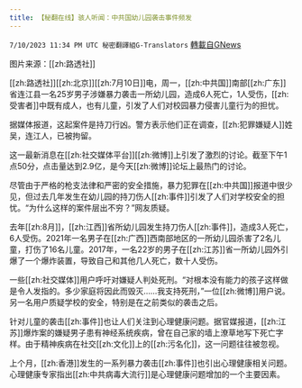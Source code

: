 ```yaml
---
title: 【秘翻在线】骇人听闻：中共国幼儿园袭击事件频发
---
```

`7/10/2023 11:34 PM UTC 秘密翻譯組G-Translators` [轉載自GNews](https://gnews.org/articles/1450119)

图片来源：[[zh:路透社]]

[[zh:路透社]][[zh:北京]][[zh:7月10日]]电，周一，[[zh:中共国]]南部[[zh:广东]]省连江县一名25岁男子涉嫌暴力袭击一所幼儿园，造成6人死亡，1人受伤，[[zh:受害者]]中既有成人，也有儿童，引发了人们对校园暴力侵害儿童行为的担忧。

据媒体报道，这起案件是持刀行凶。警方表示他们正在调查，[[zh:犯罪嫌疑人]]姓吴，连江人，已被拘留。

这一最新消息在[[zh:社交媒体平台]][[zh:微博]]上引发了激烈的讨论。截至下午1点50分，点击量达到2.9亿，是今天[[zh:微博]]论坛上最热门的讨论。

尽管由于严格的枪支法律和严密的安全措施，暴力犯罪在[[zh:中共国]]报道中很少见，但过去几年发生在幼儿园的持刀伤人[[zh:事件]]引发了人们对学校安全的担忧。“为什么这样的案件层出不穷？”网友质疑。

去年[[zh:8月]]，[[zh:江西]]省所幼儿园发生持刀伤人[[zh:事件]]，造成3人死亡，6人受伤。2021年一名男子在[[zh:广西]]西南部地区的一所幼儿园杀害了2名儿童，打伤了16名儿童。2017年，一名22岁的男子在[[zh:江苏]]省一所幼儿园外引爆了一个爆炸装置，导致自己和其他几人死亡，数十人受伤。

一些[[zh:社交媒体]]用户呼吁对嫌疑人判处死刑。“对根本没有能力的孩子这样做是令人发指的。多少家庭将因此而毁灭……我支持死刑，”一位[[zh:微博]]用户说。另一名用户质疑学校的安全，特别是在之前类似的袭击之后。

针对儿童的袭击[[zh:事件]]也让人们关注到心理健康问题。据官媒报道，[[zh:江苏]]爆炸案的嫌疑男子患有神经系统疾病，曾在自己家的墙上潦草地写下死亡字样。由于精神疾病在社交[[zh:文化]]上的[[zh:污名化]]，这一问题往往被忽视。

上个月，[[zh:香港]]发生的一系列暴力袭击[[zh:事件]]也引出心理健康相关问题。心理健康专家指出[[zh:中共病毒大流行]]是心理健康问题增加的一个主要因素。

